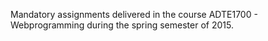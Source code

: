 Mandatory assignments delivered in the course ADTE1700 - Webprogramming during the spring semester of 2015.
